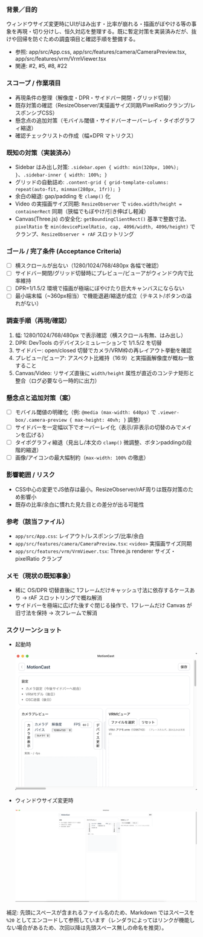 ### 背景／目的
ウィンドウサイズ変更時にUIがはみ出す・比率が崩れる・描画がぼやける等の事象を再現・切り分けし、恒久対応を整理する。既に暫定対策を実装済みだが、抜けや回帰を防ぐための調査項目と確認手順を整備する。

- 参照: app/src/App.css, app/src/features/camera/CameraPreview.tsx, app/src/features/vrm/VrmViewer.tsx
- 関連: #2, #5, #8, #22

### スコープ / 作業項目
- 再現条件の整理（解像度・DPR・サイドバー開閉・グリッド切替）
- 既存対策の確認（ResizeObserver/実描画サイズ同期/PixelRatioクランプ/レスポンシブCSS）
- 懸念点の追加対策（モバイル閾値・サイドバーオーバーレイ・タイポグラフィ縮退）
- 確認チェックリストの作成（幅×DPR マトリクス）

### 既知の対策（実装済み）
- Sidebar はみ出し対策: `.sidebar.open { width: min(320px, 100%); }`、`.sidebar-inner { width: 100%; }`
- グリッドの自動詰め: `.content-grid { grid-template-columns: repeat(auto-fit, minmax(280px, 1fr)); }`
- 余白の縮退: gap/padding を `clamp()` 化
- Video の実描画サイズ同期: `ResizeObserver` で `video.width/height = containerRect` 同期（狭幅でもぼやけ/引き伸ばし軽減）
- Canvas(Three.js) の安全化: `getBoundingClientRect()` 基準で整数寸法、`pixelRatio` を `min(devicePixelRatio, cap, 4096/width, 4096/height)` でクランプ、`ResizeObserver + rAF` スロットリング

### ゴール / 完了条件 (Acceptance Criteria)
- [ ] 横スクロールが出ない（1280/1024/768/480px 各幅で確認）
- [ ] サイドバー開閉/グリッド切替時にプレビュー/ビューアがウィンドウ内で比率維持
- [ ] DPR=1/1.5/2 環境で描画が極端にぼやけたり巨大キャンバスにならない
- [ ] 最小端末幅（~360px相当）で機能退避/縮退が成立（テキスト/ボタンの溢れがない）

### 調査手順（再現/確認）
1. 幅: 1280/1024/768/480px で表示確認（横スクロール有無、はみ出し）
2. DPR: DevTools のデバイスシミュレーションで 1/1.5/2 を切替
3. サイドバー: open/closed 切替でカメラ/VRM枠の再レイアウト挙動を確認
4. プレビュー/ビューア: アスペクト比維持（16:9）と実描画解像度が概ね一致すること
5. Canvas/Video: リサイズ直後に `width/height` 属性が直近のコンテナ矩形と整合（ログ必要なら一時的に出力）

### 懸念点と追加対策（案）
- [ ] モバイル閾値の明確化（例: `@media (max-width: 640px)` で `.viewer-box/.camera-preview { max-height: 40vh; }` 調整）
- [ ] サイドバーを一定幅以下でオーバーレイ化（表示/非表示の切替のみでメインを広げる）
- [ ] タイポグラフィ縮退（見出し/本文の `clamp()` 微調整、ボタンpaddingの段階的縮退）
- [ ] 画像/アイコンの最大幅制約（`max-width: 100%` の徹底）

### 影響範囲 / リスク
- CSS中心の変更でJS依存は最小。ResizeObserver/rAF周りは既存対策のため影響小
- 既存の比率/余白に慣れた見た目との差分が出る可能性

### 参考（該当ファイル）
- `app/src/App.css`: レイアウト/レスポンシブ/比率/余白
- `app/src/features/camera/CameraPreview.tsx`: `<video>` 実描画サイズ同期
- `app/src/features/vrm/VrmViewer.tsx`: Three.js renderer サイズ・pixelRatio クランプ

### メモ（現状の既知事象）
- 稀に OS/DPR 切替直後に 1フレームだけキャッシュ寸法に依存するケースあり → rAF スロットリングで概ね解消
- サイドバーを極端に広げた後すぐ閉じる操作で、1フレームだけ Canvas が旧寸法を保持 → 次フレームで解消

### スクリーンショット
- 起動時
  
  ![起動時](./%202025-09-03%2010.26.25起動時.png)

- ウィンドウサイズ変更時
  
  ![ウィンドウサイズ変更時](./%202025-09-03%2010.27.36ウィンドウサイズ変更時.png)

補足: 先頭にスペースが含まれるファイル名のため、Markdown ではスペースを `%20` としてエンコードして参照しています（レンダラによってはリンクが機能しない場合があるため、次回以降は先頭スペース無しの命名を推奨）。
